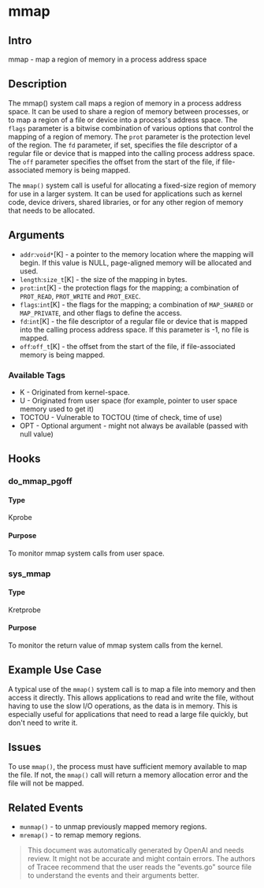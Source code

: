 
# mmap

## Intro
mmap - map a region of memory in a process address space

## Description
The mmap() system call maps a region of memory in a process address space. It
can be used to share a region of memory between processes, or to map a region of
a file or device into a process's address space. The `flags` parameter is a
bitwise combination of various options that control the mapping of a region of
memory. The `prot` parameter is the protection level of the region. The `fd`
parameter, if set, specifies the file descriptor of a regular file or device
that is mapped into the calling process address space. The `off` parameter
specifies the offset from the start of the file, if file-associated memory is
being mapped.

The `mmap()` system call is useful for allocating a fixed-size region of
memory for use in a larger system. It can be used for applications such as
kernel code, device drivers, shared libraries, or for any other region of
memory that needs to be allocated.

## Arguments
* `addr`:`void*`[K] - a pointer to the memory location where the mapping will begin. If this value is NULL, page-aligned memory will be allocated and used.
* `length`:`size_t`[K] - the size of the mapping in bytes.
* `prot`:`int`[K] - the protection flags for the mapping; a combination of `PROT_READ`, `PROT_WRITE` and `PROT_EXEC`.
* `flags`:`int`[K] - the flags for the mapping; a combination of `MAP_SHARED` or `MAP_PRIVATE`, and other flags to define the access.
* `fd`:`int`[K] - the file descriptor of a regular file or device that is mapped into the calling process address space. If this parameter is -1, no file is mapped. 
* `off`:`off_t`[K] - the offset from the start of the file, if file-associated memory is being mapped.

### Available Tags
* K - Originated from kernel-space.
* U - Originated from user space (for example, pointer to user space memory used to get it)
* TOCTOU - Vulnerable to TOCTOU (time of check, time of use)
* OPT - Optional argument - might not always be available (passed with null value)

## Hooks
### do_mmap_pgoff
#### Type
Kprobe
#### Purpose
To monitor mmap system calls from user space.

### sys_mmap
#### Type
Kretprobe
#### Purpose
To monitor the return value of mmap system calls from the kernel.

## Example Use Case
A typical use of the `mmap()` system call is to map a file into memory and then access it directly. This allows applications to read and write the file, without having to use the slow I/O operations, as the data is in memory. This is especially useful for applications that need to read a large file quickly, but don't need to write it.

## Issues
To use `mmap()`, the process must have sufficient memory available to map the file. If not, the `mmap()` call will return a memory allocation error and the file will not be mapped.

## Related Events
* `munmap()` - to unmap previously mapped memory regions.
* `mremap()` - to remap memory regions.

> This document was automatically generated by OpenAI and needs review. It might
> not be accurate and might contain errors. The authors of Tracee recommend that
> the user reads the "events.go" source file to understand the events and their
> arguments better.

